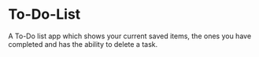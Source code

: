 # To-Do-List
A To-Do list app which shows your current saved items, the ones you have completed and has the ability to delete a task.
